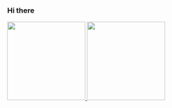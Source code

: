 ### Hi there

<div display="block">
  <a href="https://github.com/arthurlsb">
  <img height="180em" src="https://github-readme-stats.vercel.app/api?username=arthurlsb&show_icons=true&theme=tokyonight&include_all_commits=true&count_private=true"/>
  <img height="180em" src="https://github-readme-stats.vercel.app/api/top-langs/?username=arthurlsb&layout=compact&langs_count=7&theme=tokyonight"/>
</div>

